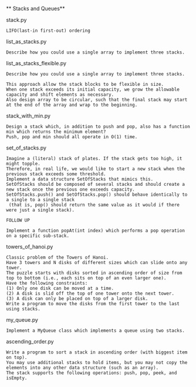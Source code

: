 ** Stacks and Queues**


stack.py

    LIFO(last-in first-out) ordering


list_as_stacks.py

    Describe how you could use a single array to implement three stacks.


list_as_stacks_flexible.py

    Describe how you could use a single array to implement three stacks.

    This approach allow the stack blocks to be flexible in size.
    When one stack exceeds its initial capacity, we grow the allowable capacity and shift elements as necessary.
    Also design array to be circular, such that the final stack may start at the end of the array and wrap to the beginning.


stack_with_min.py

    Design a stack which, in addition to push and pop, also has a function min which returns the minimum element?
    Push, pop and min should all operate in O(1) time.


set_of_stacks.py

    Imagine a (literal) stack of plates. If the stack gets too high, it might topple.
    Therefore, in real life, we would like to start a new stack when the previous stack exceeds some threshold.
    Implement a data structure SetOfStacks that mimics this.
    SetOfStacks should be composed of several stacks and should create a new stack once the previous one exceeds capacity.
    SetOfStacks.push() and SetOfStacks.pop() should behave identically to a single to a single stack
     (that is, pop() should return the same value as it would if there were just a single stack).

    FOLLOW UP

    Implement a function popAt(int index) which performs a pop operation on a specific sub-stack.


towers_of_hanoi.py

    Classic problem of the Towers of Hanoi.
    Have 3 towers and N disks of different sizes which can slide onto any tower.
    The puzzle starts with disks sorted in ascending order of size from top to bottom (i.e., each sits on top of an even larger one).
    Have the following constraints:
    (1) Only one disk can be moved at a time.
    (2) A disk is slid off the top of one tower onto the next tower.
    (3) A disk can only be placed on top of a larger disk.
    Write a program to move the disks from the first tower to the last using stacks.


my_queue.py

    Implement a MyQueue class which implements a queue using two stacks.


ascending_order.py

    Write a program to sort a stack in ascending order (with biggest item on top).
    You may use additional stacks to hold items, but you may not copy the elements into any other data structure (such as an array).
    The stack supports the following operations: push, pop, peek, and isEmpty.
